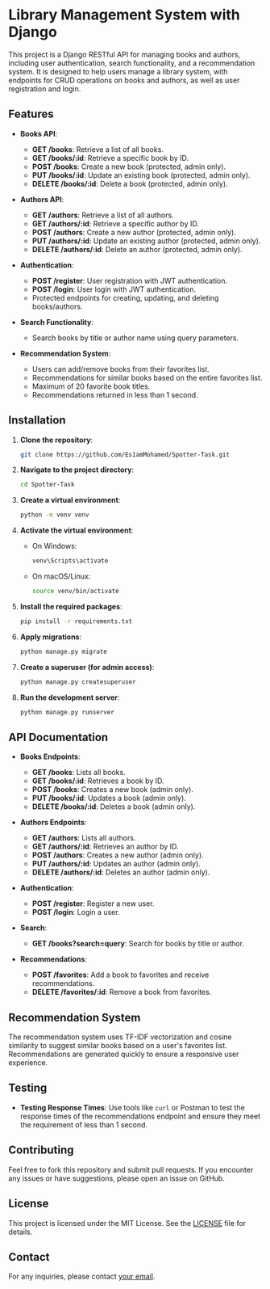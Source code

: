 # Library Management System with Django

This project is a Django RESTful API for managing books and authors, including user authentication, search functionality, and a recommendation system. It is designed to help users manage a library system, with endpoints for CRUD operations on books and authors, as well as user registration and login.

## Features

- **Books API**:
  - **GET /books**: Retrieve a list of all books.
  - **GET /books/:id**: Retrieve a specific book by ID.
  - **POST /books**: Create a new book (protected, admin only).
  - **PUT /books/:id**: Update an existing book (protected, admin only).
  - **DELETE /books/:id**: Delete a book (protected, admin only).

- **Authors API**:
  - **GET /authors**: Retrieve a list of all authors.
  - **GET /authors/:id**: Retrieve a specific author by ID.
  - **POST /authors**: Create a new author (protected, admin only).
  - **PUT /authors/:id**: Update an existing author (protected, admin only).
  - **DELETE /authors/:id**: Delete an author (protected, admin only).

- **Authentication**:
  - **POST /register**: User registration with JWT authentication.
  - **POST /login**: User login with JWT authentication.
  - Protected endpoints for creating, updating, and deleting books/authors.

- **Search Functionality**:
  - Search books by title or author name using query parameters.

- **Recommendation System**:
  - Users can add/remove books from their favorites list.
  - Recommendations for similar books based on the entire favorites list.
  - Maximum of 20 favorite book titles.
  - Recommendations returned in less than 1 second.

## Installation

1. **Clone the repository**:
    ```bash
    git clone https://github.com/Es1amMohamed/Spotter-Task.git
    ```

2. **Navigate to the project directory**:
    ```bash
    cd Spotter-Task
    ```

3. **Create a virtual environment**:
    ```bash
    python -m venv venv
    ```

4. **Activate the virtual environment**:
    - On Windows:
      ```bash
      venv\Scripts\activate
      ```
    - On macOS/Linux:
      ```bash
      source venv/bin/activate
      ```

5. **Install the required packages**:
    ```bash
    pip install -r requirements.txt
    ```

6. **Apply migrations**:
    ```bash
    python manage.py migrate
    ```

7. **Create a superuser (for admin access)**:
    ```bash
    python manage.py createsuperuser
    ```

8. **Run the development server**:
    ```bash
    python manage.py runserver
    ```

## API Documentation

- **Books Endpoints**:
  - **GET /books**: Lists all books.
  - **GET /books/:id**: Retrieves a book by ID.
  - **POST /books**: Creates a new book (admin only).
  - **PUT /books/:id**: Updates a book (admin only).
  - **DELETE /books/:id**: Deletes a book (admin only).

- **Authors Endpoints**:
  - **GET /authors**: Lists all authors.
  - **GET /authors/:id**: Retrieves an author by ID.
  - **POST /authors**: Creates a new author (admin only).
  - **PUT /authors/:id**: Updates an author (admin only).
  - **DELETE /authors/:id**: Deletes an author (admin only).

- **Authentication**:
  - **POST /register**: Register a new user.
  - **POST /login**: Login a user.

- **Search**:
  - **GET /books?search=query**: Search for books by title or author.

- **Recommendations**:
  - **POST /favorites**: Add a book to favorites and receive recommendations.
  - **DELETE /favorites/:id**: Remove a book from favorites.

## Recommendation System

The recommendation system uses TF-IDF vectorization and cosine similarity to suggest similar books based on a user's favorites list. Recommendations are generated quickly to ensure a responsive user experience.

## Testing

- **Testing Response Times**: Use tools like `curl` or Postman to test the response times of the recommendations endpoint and ensure they meet the requirement of less than 1 second.

## Contributing

Feel free to fork this repository and submit pull requests. If you encounter any issues or have suggestions, please open an issue on GitHub.

## License

This project is licensed under the MIT License. See the [LICENSE](LICENSE) file for details.

## Contact

For any inquiries, please contact [your email](mailto:eslammohamemetwaly@gmail.com).


